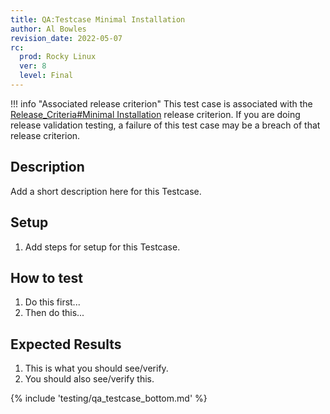 ```yaml
---
title: QA:Testcase Minimal Installation
author: Al Bowles
revision_date: 2022-05-07
rc:
  prod: Rocky Linux
  ver: 8
  level: Final
---
```


!!! info "Associated release criterion"
    This test case is associated with the [Release_Criteria#Minimal Installation](../release_criteria.md#minimal-installation) release criterion. If you are doing release validation testing, a failure of this test case may be a breach of that release criterion.

## Description
Add a short description here for this Testcase.

## Setup
1. Add steps for setup for this Testcase.

## How to test
1. Do this first...
2. Then do this...

## Expected Results
1. This is what you should see/verify.
2. You should also see/verify this.

{% include 'testing/qa_testcase_bottom.md' %}
